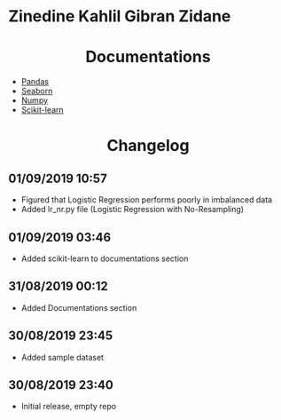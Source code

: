 # Zinedine Kahlil Gibran Zidane

<h1 align="center">
    Documentations
</h1>

- [Pandas](https://pandas.pydata.org/pandas-docs/stable/)
- [Seaborn](https://seaborn.pydata.org/api.html)
- [Numpy](https://docs.scipy.org/doc/numpy/user/index.html)
- [Scikit-learn](https://scikit-learn.org/stable/index.html)

<h1 align="center">
    Changelog
</h1>

## 01/09/2019 10:57
- Figured that Logistic Regression performs poorly in imbalanced data
- Added lr_nr.py file (Logistic Regression with No-Resampling)

## 01/09/2019 03:46
- Added scikit-learn to documentations section

## 31/08/2019 00:12
- Added Documentations section

## 30/08/2019 23:45
- Added sample dataset

## 30/08/2019 23:40
- Initial release, empty repo
